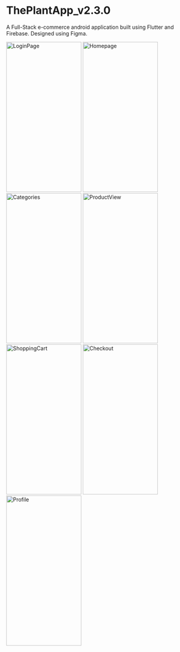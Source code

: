 # ThePlantApp_v2.3.0
A Full-Stack e-commerce android application built using Flutter and Firebase.
Designed using Figma.


<img src="https://user-images.githubusercontent.com/64261299/210102807-ade66132-e40d-4c7c-8926-25bc7deb6105.jpg" alt="LoginPage" width=200 height=400 />


<img src="https://user-images.githubusercontent.com/64261299/210102942-59fb4aff-7762-40df-b2d3-c717aca5b7aa.jpeg" alt="Homepage" width=200 height=400 />


<img src="https://user-images.githubusercontent.com/64261299/210103036-f4a26bdf-6297-4d1d-9b94-d3f09d2403bc.jpg" alt="Categories" width=200 height=400 />


<img src="https://user-images.githubusercontent.com/64261299/210103049-6ca908a4-c77f-43a2-b79f-45aaecbfb972.jpg" alt="ProductView" width=200 height=400 />


<img src="https://user-images.githubusercontent.com/64261299/210103055-f63683bf-b990-49af-b307-07f2b6ecf6ec.jpg" alt="ShoppingCart" width=200 height=400 />


<img src="https://user-images.githubusercontent.com/64261299/210103067-641b9313-a330-4b35-bfab-23ecccb41e52.jpg" alt="Checkout" width=200 height=400 />


<img src="https://user-images.githubusercontent.com/64261299/210103081-5edf6b94-6f12-4181-ac41-83c5923699ca.jpeg" alt="Profile" width=200 height=400 />


